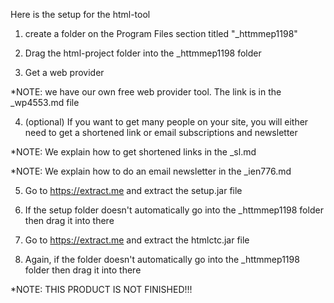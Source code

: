 Here is the setup for the html-tool

1. create a folder on the Program Files section titled "_httmmep1198"

2. Drag the html-project folder into the _httmmep1198 folder

3. Get a web provider 

*NOTE: we have our own free web provider tool. The link is in the _wp4553.md file

4. (optional) If you want to get many people on your site, you will either need to get a shortened link or email subscriptions
and newsletter

*NOTE: We explain how to get shortened links in the _sl.md

*NOTE: We explain how to do an email newsletter in the _ien776.md

5. Go to https://extract.me and extract the setup.jar file

6. If the setup folder doesn't automatically go into the _httmmep1198 folder then drag it into there

7. Go to https://extract.me and extract the htmlctc.jar file

8. Again, if the folder doesn't automatically go into the _httmmep1198 folder then drag it into there



*NOTE: THIS PRODUCT IS NOT FINISHED!!!
